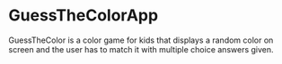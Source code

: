# GuessTheColorApp
GuessTheColor is a color game for kids that displays a random color on screen and the user has to match it with multiple choice answers given.
